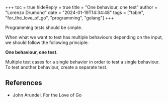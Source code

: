 +++
toc = true
hideReply = true
title = "One behaviour, one test"
author = "Lorenzo Drumond"
date = "2024-01-19T14:34:48"
tags = ["table",  "for_the_love_of_go",  "programming",  "golang"]
+++


Programming tests should be simple.

When what we want to test has multiple behaviours depending on the input, we should follow the following principle:

__One behaviour, one test__.

Multiple test cases for a single behavior in order to test a single behaviour. To test another behaviour, create a separate test.

## References
- John Arundel, For the Love of Go

